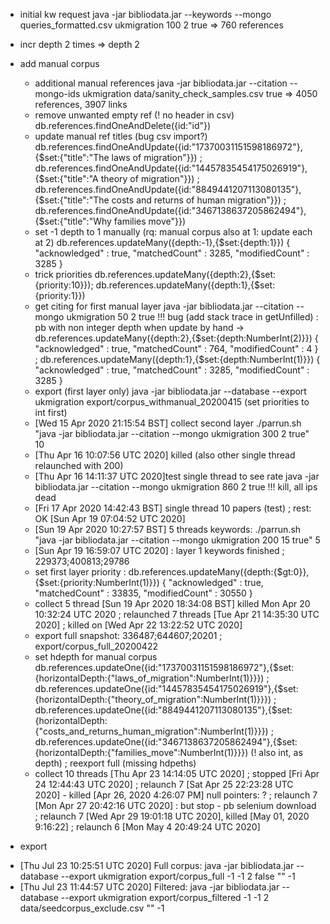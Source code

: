 
* initial kw request java -jar bibliodata.jar --keywords --mongo queries_formatted.csv ukmigration 100 2 true
  => 760 references
* incr depth 2 times => depth 2

* add manual corpus
  -  additional manual references java -jar bibliodata.jar --citation --mongo-ids ukmigration data/sanity_check_samples.csv true 
  => 4050 references, 3907 links
  -  remove unwanted empty ref (! no header in csv) db.references.findOneAndDelete({id:"id"})
  -  update manual ref titles (bug csv import?) db.references.findOneAndUpdate({id:"17370031151598186972"},{$set:{"title":"The laws of migration"}}) ; db.references.findOneAndUpdate({id:"14457835454175026919"},{$set:{"title":"A theory of migration"}}) ; db.references.findOneAndUpdate({id:"8849441207113080135"},{$set:{"title":"The costs and returns of human migration"}}) ; db.references.findOneAndUpdate({id:"3467138637205862494"},{$set:{"title":"Why families move"}})
  - set -1 depth to 1 manually (rq: manual corpus also at 1: update each at 2) db.references.updateMany({depth:-1},{$set:{depth:1}})
     { "acknowledged" : true, "matchedCount" : 3285, "modifiedCount" : 3285 }
  - trick priorities db.references.updateMany({depth:2},{$set:{priority:10}}); db.references.updateMany({depth:1},{$set:{priority:1}})
  - get citing for first manual layer java -jar bibliodata.jar --citation --mongo ukmigration 50 2 true 
    !!! bug (add stack trace in getUnfilled) : pb with non integer depth when update by hand ->  db.references.updateMany({depth:2},{$set:{depth:NumberInt(2)}})
     { "acknowledged" : true, "matchedCount" : 764, "modifiedCount" : 4 } ; db.references.updateMany({depth:1},{$set:{depth:NumberInt(1)}})
     { "acknowledged" : true, "matchedCount" : 3285, "modifiedCount" : 3285 }
  - export (first layer only) java -jar bibliodata.jar --database --export ukmigration export/corpus_withmanual_20200415 (set priorities to int first)
  - [Wed 15 Apr 2020 21:15:54 BST] collect second layer ./parrun.sh "java -jar bibliodata.jar --citation --mongo ukmigration 300 2 true" 10
  - [Thu Apr 16 10:07:56 UTC 2020] killed (also other single thread relaunched with 200)
  - [Thu Apr 16 14:11:37 UTC 2020]test single thread to see rate  java -jar bibliodata.jar --citation --mongo ukmigration 860 2 true !!! kill, all ips dead
  - [Fri 17 Apr 2020 14:42:43 BST] single thread 10 papers (test) ; rest: OK [Sun Apr 19 07:04:52 UTC 2020]
  - [Sun 19 Apr 2020 10:27:57 BST] 5 threads keywords: ./parrun.sh "java -jar bibliodata.jar --citation --mongo ukmigration 200 15 true" 5
  - [Sun Apr 19 16:59:07 UTC 2020] : layer 1 keywords finished ; 229373;400813;29786
  - set first layer priority : db.references.updateMany({depth:{$gt:0}},{$set:{priority:NumberInt(1)}})
     { "acknowledged" : true, "matchedCount" : 33835, "modifiedCount" : 30550 }
  - collect 5 thread [Sun 19 Apr 2020 18:34:08 BST] killed Mon Apr 20 10:32:24 UTC 2020 ; relaunched 7 threads [Tue Apr 21 14:35:30 UTC 2020] ; killed on [Wed Apr 22 13:22:52 UTC 2020]
  - export full snapshot: 336487;644607;20201 ; export/corpus_full_20200422 
  - set hdepth for manual corpus db.references.updateOne({id:"17370031151598186972"},{$set:{horizontalDepth:{"laws_of_migration":NumberInt(1)}}}) ; db.references.updateOne({id:"14457835454175026919"},{$set:{horizontalDepth:{"theory_of_migration":NumberInt(1)}}}) ; db.references.updateOne({id:"8849441207113080135"},{$set:{horizontalDepth:{"costs_and_returns_human_migration":NumberInt(1)}}}) ; db.references.updateOne({id:"3467138637205862494"},{$set:{horizontalDepth:{"families_move":NumberInt(1)}}}) (! also int, as depth) ; reexport full (missing hdpeths) 
  - collect 10 threads [Thu Apr 23 14:14:05 UTC 2020] ; stopped [Fri Apr 24 12:44:43 UTC 2020] ; relaunch 7 [Sat Apr 25 22:23:28 UTC 2020] - killed [Apr 26, 2020 4:26:07 PM] null pointers: ? ; relaunch 7 [Mon Apr 27 20:42:16 UTC 2020] : but stop - pb selenium download ; relaunch 7 [Wed Apr 29 19:01:18 UTC 2020], killed [May 01, 2020 9:16:22] ; relaunch 6 [Mon May  4 20:49:24 UTC 2020] 

* export
 - [Thu Jul 23 10:25:51 UTC 2020] Full corpus: java -jar bibliodata.jar --database --export ukmigration export/corpus_full -1 -1 2 false "" -1
 - [Thu Jul 23 11:44:57 UTC 2020] Filtered: java -jar bibliodata.jar --database --export ukmigration export/corpus_filtered -1 -1 2 data/seedcorpus_exclude.csv "" -1
